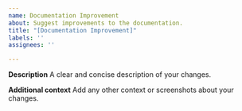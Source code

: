```yaml
---
name: Documentation Improvement
about: Suggest improvements to the documentation.
title: "[Documentation Improvement]"
labels: ''
assignees: ''

---
```


**Description**
A clear and concise description of your changes.

**Additional context**
Add any other context or screenshots about your changes.
